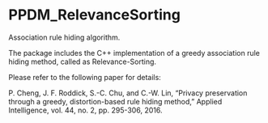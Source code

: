 # PPDM_RelevanceSorting
Association rule hiding algorithm.

The package includes the C++ implementation of a greedy association rule hiding method, called as Relevance-Sorting.

Please refer to the following paper for details:

P. Cheng, J. F. Roddick, S.-C. Chu, and C.-W. Lin, “Privacy preservation through a greedy, distortion-based rule hiding method,” Applied Intelligence, vol. 44, no. 2, pp. 295-306, 2016.
